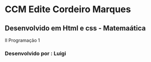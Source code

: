 # CCM Edite Cordeiro Marques 
## Desenvolvido em Html e css - Matemaática
II Programação 1
### Desenvolvido por : Luigi 
